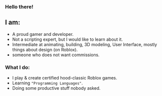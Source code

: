 ### Hello there!
## I am:
- A proud gamer and developer.
- Not a scripting expert, but I would like to learn about it.
- Intermediate at animating, building, 3D modeling, User Interface, mostly things about design (on Roblox).
- someone who does not want commissions.

### What I do:
- I play & create certified hood-classic Roblox games.
- Learning `"Programming Languages"`.
- Doing some productive stuff nobody asked.

